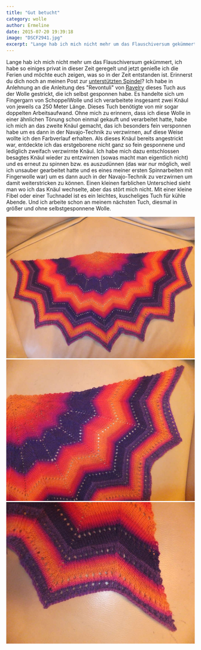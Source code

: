 ```yaml
---
title: "Gut betucht"
category: wolle
author: Ermeline
date: 2015-07-20 19:39:18
image: "DSCF2941.jpg"
excerpt: "Lange hab ich mich nicht mehr um das Flauschiversum gekümmert, ich habe so einiges privat in dieser Zeit geregelt und jetzt genieße ich die Ferien und möchte euch zeigen, was so in der Zeit entstanden ist. "
---
```


Lange hab ich mich nicht mehr um das Flauschiversum gekümmert, ich habe so einiges privat in dieser Zeit geregelt und jetzt genieße ich die Ferien und möchte euch zeigen, was so in der Zeit entstanden ist. Erinnerst du dich noch an meinen Post zur [unterstützten Spindel](/2015/05/unterstuetzte-spindel/)? Ich habe in Anlehnung an die Anleitung des "Revontuli" von [Ravelry](https://www.ravelry.com/account/login) dieses Tuch aus der Wolle gestrickt, die ich selbst gesponnen habe. Es handelte sich um Fingergarn von SchoppelWolle und ich verarbeitete insgesamt zwei Knäul von jeweils ca 250 Meter Länge. Dieses Tuch benötigte von mir sogar doppelten Arbeitsaufwand. Ohne mich zu erinnern, dass ich diese Wolle in einer ähnlichen Tönung schon einmal gekauft und verarbeitet hatte, habe ich mich an das zweite Knäul gemacht, das ich besonders fein versponnen habe um es dann in der Navajo-Technik zu verzwirnen, auf diese Weise wollte ich den Farbverlauf erhalten. Als dieses Knäul bereits angestrickt war, entdeckte ich das erstgeborene nicht ganz so fein gesponnene und lediglich zweifach verzwirnte Knäul. Ich habe mich dazu entschlossen besagtes Knäul wieder zu entzwirnen (sowas macht man eigentlich nicht) und es erneut zu spinnen bzw. es auszudünnen (das war nur möglich, weil ich unsauber gearbeitet hatte und es eines meiner ersten Spinnarbeiten mit Fingerwolle war) um es dann auch in der Navajo-Technik zu verzwirnen um damit weiterstricken zu können. Einen kleinen farblichen Unterschied sieht man wo ich das Knäul wechselte, aber das stört mich nicht. Mit einer kleine Fibel oder einer Tuchnadel ist es ein leichtes, kuscheliges Tuch für kühle Abende. Und ich arbeite schon an meinem nächsten Tuch, diesmal in größer und ohne selbstgesponnene Wolle.

![Gesamtansicht](DSCF2941.jpg)
![halbes Tuch](DSCF2942.jpg)
![Zackenkante](DSCF2943.jpg)
